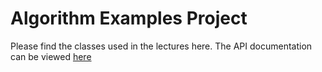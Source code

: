 # Algorithm Examples Project

Please find the classes used in the lectures here.
The API documentation can be viewed [here](https://rawgit.com/cphbus-algorithms/algorithms-example/master/target/site/apidocs/index.html)
